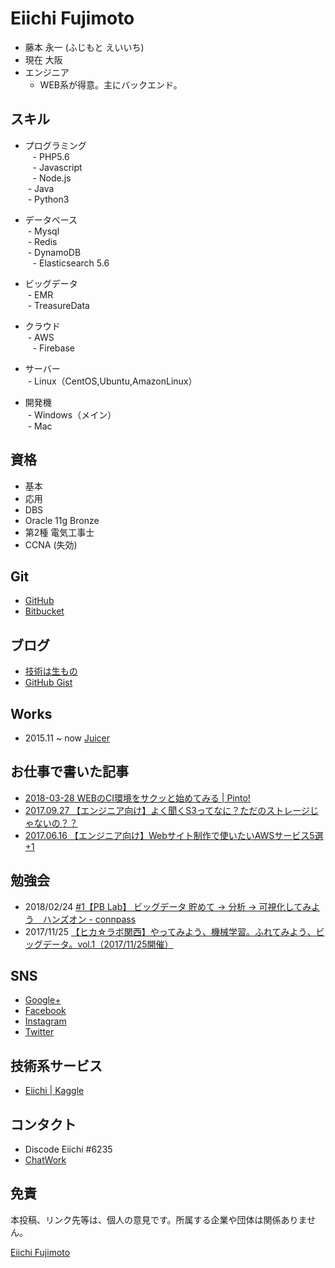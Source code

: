 Eiichi Fujimoto
===
- 藤本 永一 (ふじもと えいいち)
- 現在 大阪
- エンジニア
  - WEB系が得意。主にバックエンド。

スキル
---
- プログラミング  
    - PHP5.6  
    - Javascript  
    - Node.js  
    - Java  
    - Python3  
 
- データベース  
    - Mysql  
    - Redis  
    - DynamoDB  
    - Elasticsearch 5.6  

- ビッグデータ  
    - EMR  
    - TreasureData  

- クラウド  
    - AWS  
    - Firebase  

- サーバー  
    - Linux（CentOS,Ubuntu,AmazonLinux）  

- 開発機  
    - Windows（メイン）  
    - Mac  


資格
---
- 基本
- 応用
- DBS
- Oracle 11g Bronze
- 第2種 電気工事士
- CCNA (失効)


Git
---
- [GitHub](https://github.com/eiichi-worker) 
- [Bitbucket](https://bitbucket.org/eiichi-worker/)

ブログ
---
- [技術は生もの](http://blog.noraneko.work/)
- [GitHub Gist](https://gist.github.com/eiichi-worker)

Works
---
- 2015.11 ~ now [Juicer](https://juicer.cc/)


お仕事で書いた記事
---
- [2018-03-28 WEBのCI環境をサクッと始めてみる | Pinto!](https://service.plan-b.co.jp/blog/tech/10262/)
- [2017.09.27 【エンジニア向け】よく聞くS3ってなに？ただのストレージじゃないの？？](https://service.plan-b.co.jp/blog/creative/4981/)
- [2017.06.16 【エンジニア向け】Webサイト制作で使いたいAWSサービス5選+1](https://service.plan-b.co.jp/blog/creative/2287/)

勉強会
---
- 2018/02/24 [#1【PB Lab】 ビッグデータ 貯めて -> 分析 -> 可視化してみよう　ハンズオン - connpass](https://plan-b.connpass.com/event/78506/)
- 2017/11/25 [【ヒカ☆ラボ関西】やってみよう、機械学習。ふれてみよう、ビッグデータ。vol.1（2017/11/25開催）](https://career.levtech.jp/hikalab/event/detail/143/)

SNS
---
- [Google+](https://plus.google.com/+EiichiFujimoto)
- [Facebook](https://www.facebook.com/eiichi.fujimoto)
- [Instagram](https://www.instagram.com/f_eiichi/)
- [Twitter](https://twitter.com/EiichiCat)

技術系サービス
---
- [Eiichi | Kaggle](https://www.kaggle.com/eiichiworker)


コンタクト
---
- Discode Eiichi #6235
- [ChatWork](https://chatwork.com/Eiichi_Fujimoto)


免責
---
本投稿、リンク先等は、個人の意見です。所属する企業や団体は関係ありません。

<script type="text/javascript" src="https://platform.linkedin.com/badges/js/profile.js" async defer></script>
<div class="LI-profile-badge"  data-version="v1" data-size="medium" data-locale="ja_JP" data-type="horizontal" data-theme="light" data-vanity="eiichi-fujimoto-6b686b109"><a class="LI-simple-link" href='https://jp.linkedin.com/in/eiichi-fujimoto-6b686b109?trk=profile-badge'>Eiichi Fujimoto</a></div>

<!-- Global Site Tag (gtag.js) - Google Analytics -->
<script async src="https://www.googletagmanager.com/gtag/js?id=UA-107689012-1"></script>
<script>
  window.dataLayer = window.dataLayer || [];
  function gtag(){dataLayer.push(arguments);}
  gtag('js', new Date());

  gtag('config', 'UA-107689012-1');
</script>
